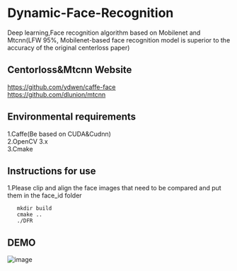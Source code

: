 # Dynamic-Face-Recognition
Deep learning,Face recognition algorithm based on Mobilenet and Mtcnn(LFW 95%, Mobilenet-based face recognition model is superior to the accuracy of the original centerloss paper)

## Centorloss&Mtcnn Website
https://github.com/ydwen/caffe-face<br>
https://github.com/dlunion/mtcnn<br>

## Environmental requirements
  1.Caffe(Be based on CUDA&Cudnn)<br>2.OpenCV 3.x<br>3.Cmake  
  
## Instructions for use
1.Please clip and align the face images that need to be compared and put them in the face_id folder  
```
   mkdir build
   cmake ..
   ./DFR
```
## DEMO
![image](https://github.com/maxuehao/Smokeing-detection/blob/master/demo.png)
